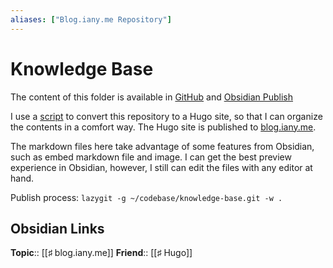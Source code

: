 ```yaml
---
aliases: ["Blog.iany.me Repository"]
---
```

# Knowledge Base

The content of this folder is available in [GitHub](https://github.com/doitian/knowledge-base) and [Obsidian Publish](https://kb.iany.me/output/README)

I use a [script](https://github.com/doitian/blog-autobuild/blob/master/x.py) to convert this repository to a Hugo site, so that I can organize the contents in a comfort way. The Hugo site is published to [blog.iany.me](https://blog.iany.me).

The markdown files here take advantage of some features from Obsidian, such as embed markdown file and image. I can get the best preview experience in Obsidian, however, I still can edit the files with any editor at hand.

Publish process: `lazygit -g ~/codebase/knowledge-base.git -w .`

## Obsidian Links

**Topic**:: [[♯ blog.iany.me]]
**Friend**:: [[♯ Hugo]]
